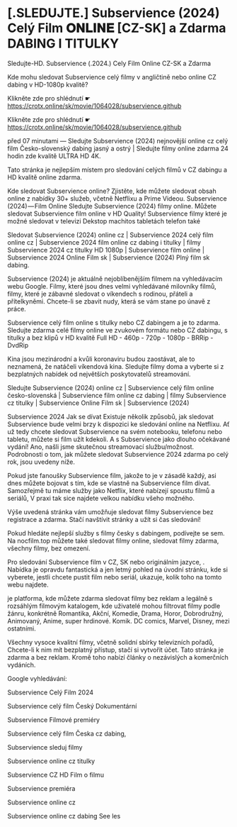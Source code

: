 # [.SLEDUJTE.] Subservience (2024) Celý Film 𝐎𝐍𝐋𝐈𝐍𝐄 [CZ-SK] a Zdarma DABING I TITULKY
Sledujte-HD. Subservience (.2024.) Cely Film Online CZ-SK a Zdarma


Kde mohu sledovat Subservience celý filmy v angličtině nebo online CZ dabing v HD-1080p kvalitě?

 

 

 

Klikněte zde pro shlédnutí ☛ https://crotx.online/sk/movie/1064028/subservience.github

Klikněte zde pro shlédnutí ☛ https://crotx.online/sk/movie/1064028/subservience.github
 

 

 

před 07 minutami — Sledujte Subservience (2024) nejnovější online cz celý film Česko-slovenský dabing jasný a ostrý | Sledujte filmy online zdarma 24 hodin zde kvalitě ULTRA HD 4K.


Tato stránka je nejlepším místem pro sledování celých filmů v CZ dabingu a HD kvalitě online zdarma.


Kde sledovat Subservience online? Zjistěte, kde můžete sledovat obsah online z nabídky 30+ služeb, včetně Netflixu a Prime Videou. Subservience (2024) — Film Online Sledujte Subservience (2024) filmy online. Můžete sledovat Subservience film online v HD Quality! Subservience filmy které je možné sledovat v televizi Dekstop machitos tabletách telefon také


Sledovat Subservience (2024) online cz | Subservience 2024 celý film online cz | Subservience 2024 film online cz dabing i titulky | filmy Subservience 2024 cz titulky HD 1080p | Subservience film online | Subservience 2024 Online Film sk | Subservience (2024) Plný film sk dabing.


Subservience (2024) je aktuálně nejoblíbenějším filmem na vyhledávacím webu Google. Filmy, které jsou dnes velmi vyhledávané milovníky filmů, filmy, které je zábavné sledovat o víkendech s rodinou, přáteli a přítelkyněmi. Chcete-li se zbavit nudy, která se vám stane po únavě z práce.


Subservience celý film online s titulky nebo CZ dabingem a je to zdarma. Sledujte zdarma celé filmy online ve zvukovém formátu nebo CZ dabingu, s titulky a bez klipů v HD kvalitě Full HD - 460p - 720p - 1080p - BRRip - DvdRip


Kina jsou mezinárodní a kvůli koronaviru budou zaostávat, ale to neznamená, že natáčeli víkendová kina. Sledujte filmy doma a vyberte si z bezplatných nabídek od největších poskytovatelů streamování.


Sledujte Subservience (2024) online cz | Subservience celý film online česko-slovenská | Subservience film online cz dabing | filmy Subservience cz titulky | Subservience Online Film sk | Subservience (2024)


Subservience 2024 Jak se dívat Existuje několik způsobů, jak sledovat Subservience bude velmi brzy k dispozici ke sledování online na Netflixu. Ať už tedy chcete sledovat Subservience na svém notebooku, telefonu nebo tabletu, můžete si film užít kdekoli. A s Subservience jako dlouho očekávané vydání! Ano, našli jsme skutečnou streamovací službu/možnost. Podrobnosti o tom, jak můžete sledovat Subservience 2024 zdarma po celý rok, jsou uvedeny níže.

Pokud jste fanoušky Subservience film, jakože to je v zásadě každý, asi dnes můžete bojovat s tím, kde se vlastně na Subservience film dívat. Samozřejmě tu máme služby jako Netflix, které nabízejí spoustu filmů a seriálů, V praxi tak sice najdete velkou nabídku všeho možného.


Výše uvedená stránka vám umožňuje sledovat filmy Subservience bez registrace a zdarma. Stačí navštívit stránky a užít si čas sledování!


Pokud hledáte nejlepší služby s filmy česky s dabingem, podívejte se sem. Na nocfilm.top můžete také sledovat filmy online, sledovat filmy zdarma, všechny filmy, bez omezení.


Pro sledování Subservience film v CZ, SK nebo originálním jazyce, . Nabídka je opravdu fantastická a jen letmý pohled na úvodní stránku, kde si vyberete, jestli chcete pustit film nebo seriál, ukazuje, kolik toho na tomto webu najdete.


je platforma, kde můžete zdarma sledovat filmy bez reklam a legálně s rozsáhlým filmovým katalogem, kde uživatelé mohou filtrovat filmy podle žánru, konkrétně Romantika, Akční, Komedie, Drama, Horor, Dobrodružný, Animovaný, Anime, super hrdinové. Komik. DC comics, Marvel, Disney, mezi ostatními.


Všechny vysoce kvalitní filmy, včetně solidní sbírky televizních pořadů, Chcete-li k nim mít bezplatný přístup, stačí si vytvořit účet. Tato stránka je zdarma a bez reklam. Kromě toho nabízí články o nezávislých a komerčních vydáních.


Google vyhledávání:

Subservience Celý Film 2024

Subservience celý film Český Dokumentární

Subservience Filmové premiéry

Subservience celý film Česka cz dabing,

Subservience sleduj filmy

Subservience online cz titulky

Subservience CZ HD Film o filmu

Subservience premiéra

Subservience online cz

Subservience online cz dabing See les
